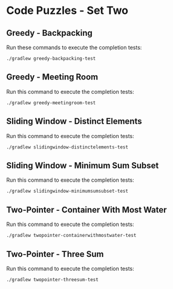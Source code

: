 # Code Puzzles - Set Two

## Greedy - Backpacking

Run these commands to execute the completion tests:

```
./gradlew greedy-backpacking-test
```

## Greedy - Meeting Room

Run this command to execute the completion tests:

```
./gradlew greedy-meetingroom-test
```

## Sliding Window - Distinct Elements

Run this command to execute the completion tests:

```
./gradlew slidingwindow-distinctelements-test
```

## Sliding Window - Minimum Sum Subset

Run this command to execute the completion tests:

```
./gradlew slidingwindow-minimumsumsubset-test
```


## Two-Pointer - Container With Most Water

Run this command to execute the completion tests:

```
./gradlew twopointer-containerwithmostwater-test
```

## Two-Pointer - Three Sum

Run this command to execute the completion tests:

```
./gradlew twopointer-threesum-test
```
